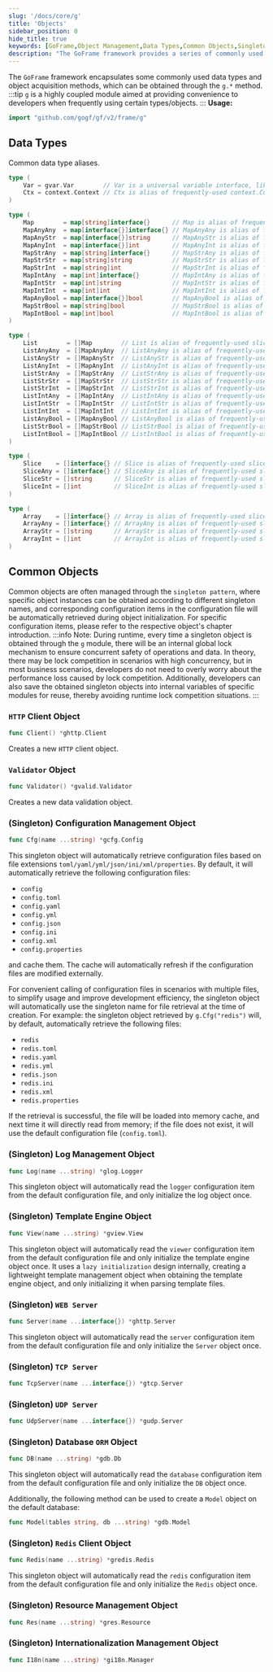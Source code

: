 ```yaml
---
slug: '/docs/core/g'
title: 'Objects'
sidebar_position: 0
hide_title: true
keywords: [GoFrame,Object Management,Data Types,Common Objects,Singleton Pattern,Configuration Management,Log Management,Template Engine,WEB Server,Redis Client]
description: "The GoFrame framework provides a series of commonly used data types and object acquisition methods. Through the g module, it is easy to obtain commonly used objects, including HTTP client, data validation, configuration management, log management, template engine, WEB server, database ORM, Redis client, etc., to achieve simple and efficient object management to meet the needs of different application scenarios."
---
```


The `GoFrame` framework encapsulates some commonly used data types and object acquisition methods, which can be obtained through the `g.*` method.
:::tip
`g` is a highly coupled module aimed at providing convenience to developers when frequently using certain types/objects.
:::
**Usage:**

```go
import "github.com/gogf/gf/v2/frame/g"
```

## Data Types

Common data type aliases.

```go
type (
    Var = gvar.Var        // Var is a universal variable interface, like generics.
    Ctx = context.Context // Ctx is alias of frequently-used context.Context.
)

type (
    Map        = map[string]interface{}      // Map is alias of frequently-used map type map[string]interface{}.
    MapAnyAny  = map[interface{}]interface{} // MapAnyAny is alias of frequently-used map type map[interface{}]interface{}.
    MapAnyStr  = map[interface{}]string      // MapAnyStr is alias of frequently-used map type map[interface{}]string.
    MapAnyInt  = map[interface{}]int         // MapAnyInt is alias of frequently-used map type map[interface{}]int.
    MapStrAny  = map[string]interface{}      // MapStrAny is alias of frequently-used map type map[string]interface{}.
    MapStrStr  = map[string]string           // MapStrStr is alias of frequently-used map type map[string]string.
    MapStrInt  = map[string]int              // MapStrInt is alias of frequently-used map type map[string]int.
    MapIntAny  = map[int]interface{}         // MapIntAny is alias of frequently-used map type map[int]interface{}.
    MapIntStr  = map[int]string              // MapIntStr is alias of frequently-used map type map[int]string.
    MapIntInt  = map[int]int                 // MapIntInt is alias of frequently-used map type map[int]int.
    MapAnyBool = map[interface{}]bool        // MapAnyBool is alias of frequently-used map type map[interface{}]bool.
    MapStrBool = map[string]bool             // MapStrBool is alias of frequently-used map type map[string]bool.
    MapIntBool = map[int]bool                // MapIntBool is alias of frequently-used map type map[int]bool.
)

type (
    List        = []Map        // List is alias of frequently-used slice type []Map.
    ListAnyAny  = []MapAnyAny  // ListAnyAny is alias of frequently-used slice type []MapAnyAny.
    ListAnyStr  = []MapAnyStr  // ListAnyStr is alias of frequently-used slice type []MapAnyStr.
    ListAnyInt  = []MapAnyInt  // ListAnyInt is alias of frequently-used slice type []MapAnyInt.
    ListStrAny  = []MapStrAny  // ListStrAny is alias of frequently-used slice type []MapStrAny.
    ListStrStr  = []MapStrStr  // ListStrStr is alias of frequently-used slice type []MapStrStr.
    ListStrInt  = []MapStrInt  // ListStrInt is alias of frequently-used slice type []MapStrInt.
    ListIntAny  = []MapIntAny  // ListIntAny is alias of frequently-used slice type []MapIntAny.
    ListIntStr  = []MapIntStr  // ListIntStr is alias of frequently-used slice type []MapIntStr.
    ListIntInt  = []MapIntInt  // ListIntInt is alias of frequently-used slice type []MapIntInt.
    ListAnyBool = []MapAnyBool // ListAnyBool is alias of frequently-used slice type []MapAnyBool.
    ListStrBool = []MapStrBool // ListStrBool is alias of frequently-used slice type []MapStrBool.
    ListIntBool = []MapIntBool // ListIntBool is alias of frequently-used slice type []MapIntBool.
)

type (
    Slice    = []interface{} // Slice is alias of frequently-used slice type []interface{}.
    SliceAny = []interface{} // SliceAny is alias of frequently-used slice type []interface{}.
    SliceStr = []string      // SliceStr is alias of frequently-used slice type []string.
    SliceInt = []int         // SliceInt is alias of frequently-used slice type []int.
)

type (
    Array    = []interface{} // Array is alias of frequently-used slice type []interface{}.
    ArrayAny = []interface{} // ArrayAny is alias of frequently-used slice type []interface{}.
    ArrayStr = []string      // ArrayStr is alias of frequently-used slice type []string.
    ArrayInt = []int         // ArrayInt is alias of frequently-used slice type []int.
)
```

## Common Objects

Common objects are often managed through the `singleton pattern`, where specific object instances can be obtained according to different singleton names, and corresponding configuration items in the configuration file will be automatically retrieved during object initialization. For specific configuration items, please refer to the respective object's chapter introduction.
:::info
Note: During runtime, every time a singleton object is obtained through the `g` module, there will be an internal global lock mechanism to ensure concurrent safety of operations and data. In theory, there may be lock competition in scenarios with high concurrency, but in most business scenarios, developers do not need to overly worry about the performance loss caused by lock competition. Additionally, developers can also save the obtained singleton objects into internal variables of specific modules for reuse, thereby avoiding runtime lock competition situations.
:::
### `HTTP` Client Object

```go
func Client() *ghttp.Client
```

Creates a new `HTTP` client object.

### `Validator` Object

```go
func Validator() *gvalid.Validator
```

Creates a new data validation object.

### (Singleton) Configuration Management Object

```go
func Cfg(name ...string) *gcfg.Config
```

This singleton object will automatically retrieve configuration files based on file extensions `toml/yaml/yml/json/ini/xml/properties`. By default, it will automatically retrieve the following configuration files:

- `config`
- `config.toml`
- `config.yaml`
- `config.yml`
- `config.json`
- `config.ini`
- `config.xml`
- `config.properties`

and cache them. The cache will automatically refresh if the configuration files are modified externally.

For convenient calling of configuration files in scenarios with multiple files, to simplify usage and improve development efficiency, the singleton object will automatically use the singleton name for file retrieval at the time of creation. For example: the singleton object retrieved by `g.Cfg("redis")` will, by default, automatically retrieve the following files:

- `redis`
- `redis.toml`
- `redis.yaml`
- `redis.yml`
- `redis.json`
- `redis.ini`
- `redis.xml`
- `redis.properties`

If the retrieval is successful, the file will be loaded into memory cache, and next time it will directly read from memory; if the file does not exist, it will use the default configuration file (`config.toml`).

### (Singleton) Log Management Object

```go
func Log(name ...string) *glog.Logger
```

This singleton object will automatically read the `logger` configuration item from the default configuration file, and only initialize the log object once.

### (Singleton) Template Engine Object

```go
func View(name ...string) *gview.View
```

This singleton object will automatically read the `viewer` configuration item from the default configuration file and only initialize the template engine object once. It uses a `lazy initialization` design internally, creating a lightweight template management object when obtaining the template engine object, and only initializing it when parsing template files.

### (Singleton) `WEB Server`

```go
func Server(name ...interface{}) *ghttp.Server
```

This singleton object will automatically read the `server` configuration item from the default configuration file and only initialize the `Server` object once.

### (Singleton) `TCP Server`

```go
func TcpServer(name ...interface{}) *gtcp.Server
```

### (Singleton) `UDP Server`

```go
func UdpServer(name ...interface{}) *gudp.Server
```

### (Singleton) Database `ORM` Object

```go
func DB(name ...string) *gdb.Db
```

This singleton object will automatically read the `database` configuration item from the default configuration file and only initialize the `DB` object once.

Additionally, the following method can be used to create a `Model` object on the default database:

```go
func Model(tables string, db ...string) *gdb.Model
```

### (Singleton) `Redis` Client Object

```go
func Redis(name ...string) *gredis.Redis
```

This singleton object will automatically read the `redis` configuration item from the default configuration file and only initialize the `Redis` object once.

### (Singleton) Resource Management Object

```go
func Res(name ...string) *gres.Resource
```

### (Singleton) Internationalization Management Object

```go
func I18n(name ...string) *gi18n.Manager
```
